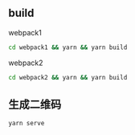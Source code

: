 ## build


webpack1
```bash
cd webpack1 && yarn && yarn build
```


webpack2
```bash
cd webpack2 && yarn && yarn build
```


## 生成二维码

```bash
yarn serve
```
